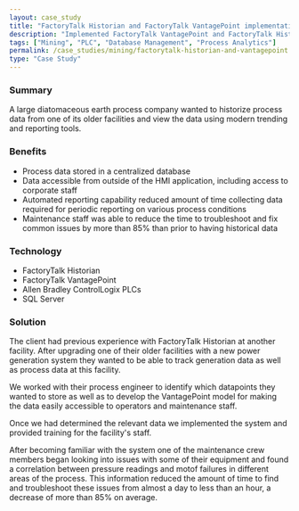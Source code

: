 ```yaml
---
layout: case_study
title: "FactoryTalk Historian and FactoryTalk VantagePoint implementation for a Leading Diatomaceous Earth Processing Company"
description: "Implemented FactoryTalk VantagePoint and FactoryTalk Historian to store and analyze process data at multiple facilities for a leading diatomaceous earth processing company."
tags: ["Mining", "PLC", "Database Management", "Process Analytics"]
permalink: /case_studies/mining/factorytalk-historian-and-vantagepoint
type: "Case Study"
---
```


<h3>Summary</h3>
<p class="left-align">A large diatomaceous earth process company wanted to historize process data from one of its older facilities and view the data using modern trending and reporting tools.</p>

<h3>Benefits</h3>
<ul class="left-align">
	<li>Process data stored in a centralized database</li>
	<li>Data accessible from outside of the HMI application, including access to corporate staff</li>
	<li>Automated reporting capability reduced amount of time collecting data required for periodic reporting on various process conditions</li>
	<li>Maintenance staff was able to reduce the time to troubleshoot and fix common issues by more than 85% than prior to having historical data</li>
</ul>

<h3>Technology</h3>
<ul class="left-align">
	<li>FactoryTalk Historian</li>
	<li>FactoryTalk VantagePoint</li>
	<li>Allen Bradley ControlLogix PLCs</li>
	<li>SQL Server</li>
</ul>

<h3>Solution</h3>
<p class="left-align">The client had previous experience with FactoryTalk Historian at another facility. After upgrading one of their older facilities with a new power generation system they wanted to be able to track generation data as well as process data at this facility.</p>

<p class="left-align">We worked with their process engineer to identify which datapoints they wanted to store as well as to develop the VantagePoint model for making the data easily accessible to operators and maintenance staff.</p>

<p class="left-align">Once we had determined the relevant data we implemented the system and provided training for the facility's staff.</p>

<p class="left-align">After becoming familiar with the system one of the maintenance crew members began looking into issues with some of their equipment and found a correlation between pressure readings and motof failures in different areas of the process. This information reduced the amount of time to find and troubleshoot these issues from almost a day to less than an hour, a decrease of more than 85% on average.</p>

